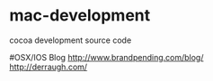 # mac-development
cocoa development source code

#OSX/IOS Blog
http://www.brandpending.com/blog/  
http://derraugh.com/
